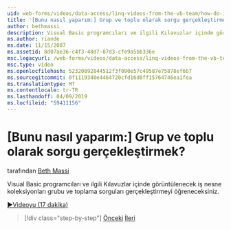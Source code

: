 ```yaml
---
uid: web-forms/videos/data-access/linq-videos-from-the-vb-team/how-do-i-perform-group-and-aggregate-queries
title: '[Bunu nasıl yaparım:] Grup ve toplu olarak sorgu gerçekleştirmek? | Microsoft Docs'
author: bethmassi
description: Visual Basic programcıları ve ilgili Kılavuzlar içinde görüntülenecek iş nesne koleksiyonları grubu ve toplama sorguları gerçekleştirmeyi öğreneceksiniz.
ms.author: riande
ms.date: 11/15/2007
ms.assetid: 8d07ae36-c4f3-48d7-87d3-cfe9a5bb336e
msc.legacyurl: /web-forms/videos/data-access/linq-videos-from-the-vb-team/how-do-i-perform-group-and-aggregate-queries
msc.type: video
ms.openlocfilehash: 52320892844512f3f090e57c49587e75878ef6b7
ms.sourcegitcommit: 0f1119340e4464720cfd16d0ff15764746ea1fea
ms.translationtype: MT
ms.contentlocale: tr-TR
ms.lasthandoff: 04/09/2019
ms.locfileid: "59411156"
---
```

# <a name="how-do-i-perform-group-and-aggregate-queries"></a>[Bunu nasıl yaparım:] Grup ve toplu olarak sorgu gerçekleştirmek?

tarafından [Beth Massi](https://github.com/bethmassi)

Visual Basic programcıları ve ilgili Kılavuzlar içinde görüntülenecek iş nesne koleksiyonları grubu ve toplama sorguları gerçekleştirmeyi öğreneceksiniz.

[&#9654;Videoyu (17 dakika)](https://channel9.msdn.com/Blogs/ASP-NET-Site-Videos/how-do-i-perform-group-and-aggregate-queries)

> [!div class="step-by-step"]
> [Önceki](how-do-i-get-started-with-linq.md)
> [İleri](how-do-i-upgrade-visual-basic-projects-to-enable-linq.md)
